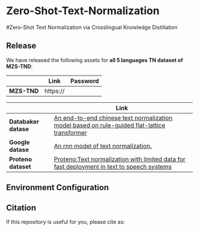 # Zero-Shot-Text-Normalization
#Zero-Shot Text Normalization via Crosslingual Knowledge Distillation

## Release

We have released the following assets for **all 5 languages TN dataset of MZS-TND**:


|                       | Link                                            | Password |
| --------------------- | ----------------------------------------------- | -------- |
| **MZS-TND** | https:// |      |

|                       | Link                                            |
| --------------------- | ----------------------------------------------- |
| **Databaker datase** | [An end-to-end chinese text normalization model based on rule-guided flat-lattice transformer](https://arxiv.org/abs/2203.16954) |
| **Google datase**        | [An rnn model of text normalization.](https://research.google/pubs/an-rnn-model-of-text-normalization/) |
| **Proteno dataset**   | [Proteno:Text normalization with limited data for fast deployment in text to speech systems](https://aclanthology.org/2021.naacl-industry.10/) |



## Environment Configuration



## Citation

If this repository is useful for you, please cite as:

```

```
